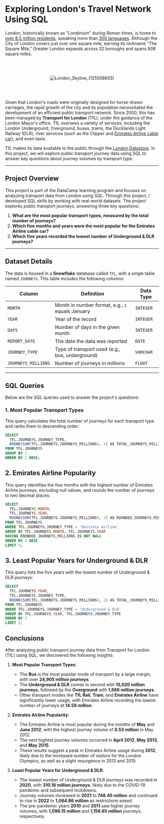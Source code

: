 # Exploring London's Travel Network Using SQL

London, historically known as "Londinium" during Roman times, is home to [over 8.5 million residents](https://www.ons.gov.uk/peoplepopulationandcommunity/populationandmigration/populationestimates/bulletins/populationandhouseholdestimatesenglandandwales/census2021unroundeddata#population-and-household-estimates-england-and-wales-data), speaking more than [300 languages](https://web.archive.org/web/20080924084621/http://www.cilt.org.uk/faqs/langspoken.htm). Although the City of London covers just over one square mile, earning its nickname "The Square Mile," Greater London expands across 32 boroughs and spans 606 square miles.

<br><br>
<div align="center">
  
![London_Skyline_(125508655)](https://github.com/user-attachments/assets/263fa9e1-7362-4fd6-8bad-d1ca7443cb27)

<div align="left">
  <br><br>

Given that London's roads were originally designed for horse-drawn carriages, the rapid growth of the city and its population necessitated the development of an efficient public transport network. Since 2000, this has been managed by **Transport for London** (TfL), under the guidance of the London Mayor's office. TfL oversees a variety of services, including the London Underground, Overground, buses, trams, the Docklands Light Railway (DLR), river services (such as the Clipper and [Emirates Airline cable car](https://en.wikipedia.org/wiki/London_cable_car)), and even taxis.

TfL makes its data available to the public through the [London Datastore](https://data.london.gov.uk/dataset). In this project, we will explore public transport journey data using SQL to answer key questions about journey volumes by transport type.

---

## Project Overview

This project is part of the DataCamp learning program and focuses on analyzing transport data from London using SQL. Through this project, I developed SQL skills by working with real-world datasets. The project explores public transport journeys, answering three key questions:

1. **What are the most popular transport types, measured by the total number of journeys?**
2. **Which five months and years were the most popular for the Emirates Airline cable car?**
3. **Which five years recorded the lowest number of Underground & DLR journeys?**

---

## Dataset Details

The data is housed in a **Snowflake** database called `TFL`, with a single table named `JOURNEYS`. This table includes the following columns:

| Column | Definition | Data Type |
|--------|------------|-----------|
| `MONTH` | Month in number format, e.g., `1` equals January | `INTEGER` |
| `YEAR` | Year of the record | `INTEGER` |
| `DAYS` | Number of days in the given month | `INTEGER` |
| `REPORT_DATE` | The date the data was reported | `DATE` |
| `JOURNEY_TYPE` | Type of transport used (e.g., bus, underground) | `VARCHAR` |
| `JOURNEYS_MILLIONS` | Number of journeys in millions | `FLOAT` |

---

## SQL Queries

Below are the SQL queries used to answer the project's questions:

### 1. Most Popular Transport Types

This query calculates the total number of journeys for each transport type and ranks them in descending order:

```sql
SELECT 
  TFL.JOURNEYS.JOURNEY_TYPE,
  ROUND(SUM(TFL.JOURNEYS.JOURNEYS_MILLIONS), 2) AS TOTAL_JOURNEYS_MILLIONS
FROM TFL.JOURNEYS
GROUP BY 1
ORDER BY 2 DESC;
```

## 2. Emirates Airline Popularity

This query identifies the five months with the highest number of Emirates Airline journeys, excluding null values, and rounds the number of journeys to two decimal places:

```sql
SELECT 
  TFL.JOURNEYS.MONTH,
  TFL.JOURNEYS.YEAR,
  ROUND(SUM(TFL.JOURNEYS.JOURNEYS_MILLIONS), 2) AS ROUNDED_JOURNEYS_MILLIONS
FROM TFL.JOURNEYS
WHERE TFL.JOURNEYS.JOURNEY_TYPE = 'Emirates Airline'
GROUP BY TFL.JOURNEYS.MONTH, TFL.JOURNEYS.YEAR
HAVING ROUNDED_JOURNEYS_MILLIONS IS NOT NULL
ORDER BY 3 DESC
LIMIT 5;
```

## 3. Least Popular Years for Underground & DLR

This query lists the five years with the lowest number of Underground & DLR journeys:

```sql
SELECT 
  TFL.JOURNEYS.YEAR,
  TFL.JOURNEYS.JOURNEY_TYPE,
  ROUND(SUM(TFL.JOURNEYS.JOURNEYS_MILLIONS), 2) AS TOTAL_JOURNEYS_MILLIONS
FROM TFL.JOURNEYS
WHERE TFL.JOURNEYS.JOURNEY_TYPE = 'Underground & DLR'
GROUP BY TFL.JOURNEYS.YEAR, TFL.JOURNEYS.JOURNEY_TYPE
ORDER BY 3
LIMIT 5;
```

## Conclusions

After analyzing public transport journey data from Transport for London (TfL) using SQL, we discovered the following insights:

1. **Most Popular Transport Types**:
   - The **Bus** is the most popular mode of transport by a large margin, with over **24,905 million journeys**.
   - The **Underground & DLR** comes in second with **15,020 million journeys**, followed by the **Overground** with **1,666 million journeys**.
   - Other transport modes like **TfL Rail**, **Tram**, and **Emirates Airline** have significantly lower usage, with Emirates Airline recording the lowest number of journeys at **14.58 million**.
   
2. **Emirates Airline Popularity**:
   - The Emirates Airline is most popular during the months of **May** and **June 2012**, with the highest journey volume of **0.53 million** in May 2012.
   - The next highest journey volumes occurred in **April 2012**, **May 2013**, and **May 2015**.
   - These results suggest a peak in Emirates Airline usage during **2012**, likely due to the increased number of visitors for the London Olympics, as well as a slight resurgence in 2013 and 2015.

3. **Least Popular Years for Underground & DLR**:
   - The lowest number of Underground & DLR journeys was recorded in **2020**, with **310.18 million journeys**, likely due to the COVID-19 pandemic and subsequent lockdowns.
   - Journey volumes increased in **2021** to **748.45 million** and continued to rise in **2022** to **1,064.86 million** as restrictions eased.
   - The pre-pandemic years **2010** and **2011** saw higher journey volumes, with **1,096.15 million** and **1,156.65 million** journeys, respectively.

